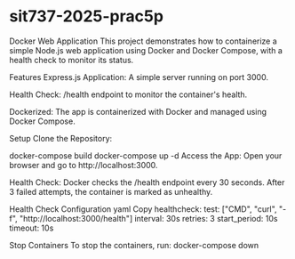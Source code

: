 # sit737-2025-prac5p

Docker Web Application
This project demonstrates how to containerize a simple Node.js web application using Docker and Docker Compose, with a health check to monitor its status.

Features
Express.js Application: A simple server running on port 3000.

Health Check: /health endpoint to monitor the container's health.

Dockerized: The app is containerized with Docker and managed using Docker Compose.

Setup
Clone the Repository:


docker-compose build
docker-compose up -d
Access the App: Open your browser and go to http://localhost:3000.

Health Check: Docker checks the /health endpoint every 30 seconds. After 3 failed attempts, the container is marked as unhealthy.

Health Check Configuration
yaml
Copy
healthcheck:
  test: ["CMD", "curl", "-f", "http://localhost:3000/health"]
  interval: 30s
  retries: 3
  start_period: 10s
  timeout: 10s

  
Stop Containers
To stop the containers, run:
docker-compose down
